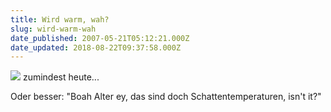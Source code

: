 ```yaml
---
title: Wird warm, wah?
slug: wird-warm-wah
date_published: 2007-05-21T05:12:21.000Z
date_updated: 2018-08-22T09:37:58.000Z
---
```


![](//picdump.thafaker.de/2007/05/bild-11.png)
zumindest heute...

Oder besser: "Boah Alter ey, das sind doch Schattentemperaturen, isn't it?"
